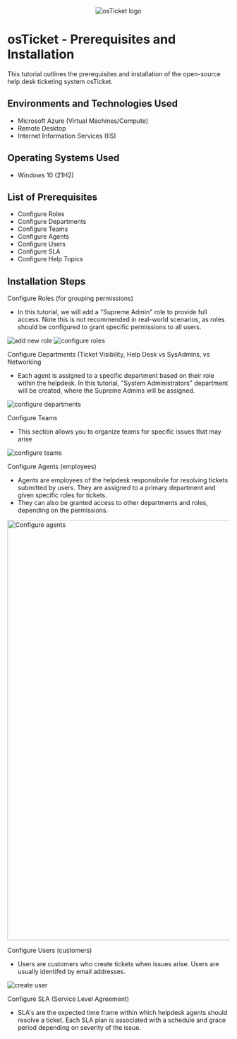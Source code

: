 <p align="center">
<img src="https://i.imgur.com/Clzj7Xs.png" alt="osTicket logo"/>
</p>

<h1>osTicket - Prerequisites and Installation</h1>
This tutorial outlines the prerequisites and installation of the open-source help desk ticketing system osTicket.<br />

<h2>Environments and Technologies Used</h2>

- Microsoft Azure (Virtual Machines/Compute)
- Remote Desktop
- Internet Information Services (IIS)

<h2>Operating Systems Used </h2>

- Windows 10 (21H2)
<h2>List of Prerequisites</h2>

- Configure Roles
- Configure Departments
- Configure Teams
- Configure Agents
- Configure Users
- Configure SLA
- Configure Help Topics

<h2>Installation Steps</h2>

<p>Configure Roles (for grouping permissions)
  
  - In this tutorial, we will add a "Supreme Admin" role to provide full access. Note this is not recommended in real-world scenarios, as roles should be configured to grant specific permissions to all users.
</p>

![add new role](https://github.com/user-attachments/assets/05dbab60-cef5-44f4-bd8a-2c1d7f3fe631)
![configure roles](https://github.com/user-attachments/assets/1a8e1f61-dc58-47ea-a53f-b1bc3f312c67)

<p>Configure Departments (Ticket Visibility, Help Desk vs SysAdmins, vs Networking</p>

  - Each agent is assigned to a specific department based on their role within the helpdesk. In this tutorial,  "System Administrators" department will be created, where the Supreme Admins will be assigned.

![configure departments](https://github.com/user-attachments/assets/a50dabf7-d5fa-48cf-8bd8-bad3083e6c4b)

<p>Configure Teams</p>

  - This section allows you to organize teams for specific issues that may arise

![configure teams](https://github.com/user-attachments/assets/48dfdd41-37be-4603-9581-21ade3120420)

<p>Configure Agents (employees) </p>

  - Agents are employees of the helpdesk responsibvle for resolving tickets submitted by users. They are assigned to a primary department and given specific roles for tickets.
  - They can also be granted access to other departments and roles, depending on the permissions.

<img width="952" alt="Configure agents" src="https://github.com/user-attachments/assets/c383c796-a653-4be7-abc2-7bc1fef9256d" />

<p>Configure Users (customers)</p>

  - Users are customers who create tickets when issues arise. Users are usually identifed by email addresses.

![create user](https://github.com/user-attachments/assets/f437ed4a-8081-495f-aa96-acfea0b162e6)

<p>Configure SLA (Service Level Agreement) </p>

  - SLA's are the expected time frame within which helpdesk agents should resolve a ticket. Each SLA plan is associated with a schedule and grace period depending on severity of the issue. 
